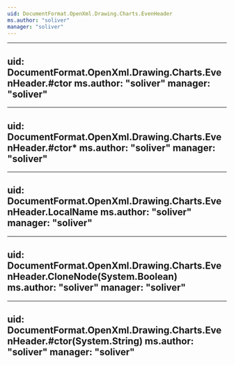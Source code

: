 ```yaml
---
uid: DocumentFormat.OpenXml.Drawing.Charts.EvenHeader
ms.author: "soliver"
manager: "soliver"
---
```


---
uid: DocumentFormat.OpenXml.Drawing.Charts.EvenHeader.#ctor
ms.author: "soliver"
manager: "soliver"
---

---
uid: DocumentFormat.OpenXml.Drawing.Charts.EvenHeader.#ctor*
ms.author: "soliver"
manager: "soliver"
---

---
uid: DocumentFormat.OpenXml.Drawing.Charts.EvenHeader.LocalName
ms.author: "soliver"
manager: "soliver"
---

---
uid: DocumentFormat.OpenXml.Drawing.Charts.EvenHeader.CloneNode(System.Boolean)
ms.author: "soliver"
manager: "soliver"
---

---
uid: DocumentFormat.OpenXml.Drawing.Charts.EvenHeader.#ctor(System.String)
ms.author: "soliver"
manager: "soliver"
---
